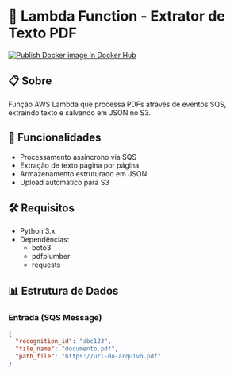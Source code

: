 # 📄 Lambda Function - Extrator de Texto PDF

[![Publish Docker image in Docker Hub](https://github.com/maxsonferovante/recognition_lambda_fuction/actions/workflows/workflow_build.yaml/badge.svg)](https://github.com/maxsonferovante/recognition_lambda_fuction/actions/workflows/workflow_build.yaml)

## 📋 Sobre

Função AWS Lambda que processa PDFs através de eventos SQS, extraindo texto e salvando em JSON no S3.

## 🚀 Funcionalidades

- Processamento assíncrono via SQS
- Extração de texto página por página
- Armazenamento estruturado em JSON
- Upload automático para S3

## 🛠️ Requisitos

- Python 3.x
- Dependências:
  - boto3
  - pdfplumber
  - requests

## 📊 Estrutura de Dados

### Entrada (SQS Message)

```json
{
  "recognition_id": "abc123",
  "file_name": "documento.pdf",
  "path_file": "https://url-do-arquivo.pdf"
}
```
